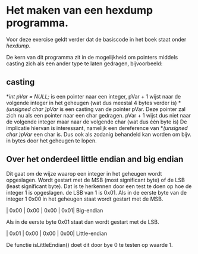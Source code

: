 # Het maken van een hexdump programma.

Voor deze exercise geldt verder dat de basiscode in het boek staat onder *hexdump*.

De kern van dit programma zit in de mogelijkheid om pointers middels casting zich als een ander type te laten gedragen, bijvoorbeeld:

## casting
**int *pVar = NULL;** is een pointer naar een integer, pVar + 1 wijst naar de volgende integer in het geheugen (wat dus meestal 4 bytes verder is)
**(unsigned char *)pVar** is een casting van de pointer pVar. Deze pointer zal zich nu als 	een pointer naar een char gedragen. pVar + 1 wijst dus niet naar de volgende integer maar naar de volgende char (wat dus één byte is) 
De implicatie hiervan is interessant, namelijk een dereference van **(unsigned char *)pVar** een char is. Dus ook als zodanig behandeld kan worden om bijv. in bytes door het geheugen te lopen.

## Over het onderdeel little endian and big endian
Dit gaat om de wijze waarop een integer in het geheugen wordt opgeslagen. Wordt gestart met de MSB (most significant byte) of de LSB (least significant byte).
Dat is te herkennen door een test te doen op hoe de integer 1 is opgeslagen. de LSB van 1 is 0x01. Als in de eerste byte van de integer 1 0x00 in het geheugen staat wordt gestart met de MSB. 


| 0x00 | 0x00 | 0x00 | 0x01|     Big-endian

Als in de eerste byte 0x01 staat dan wordt gestart met de LSB.

| 0x01 | 0x00 | 0x00 | 0x00|     Little-endian

De functie isLittleEndian() doet dit door bye 0 te testen op waarde 1. 


